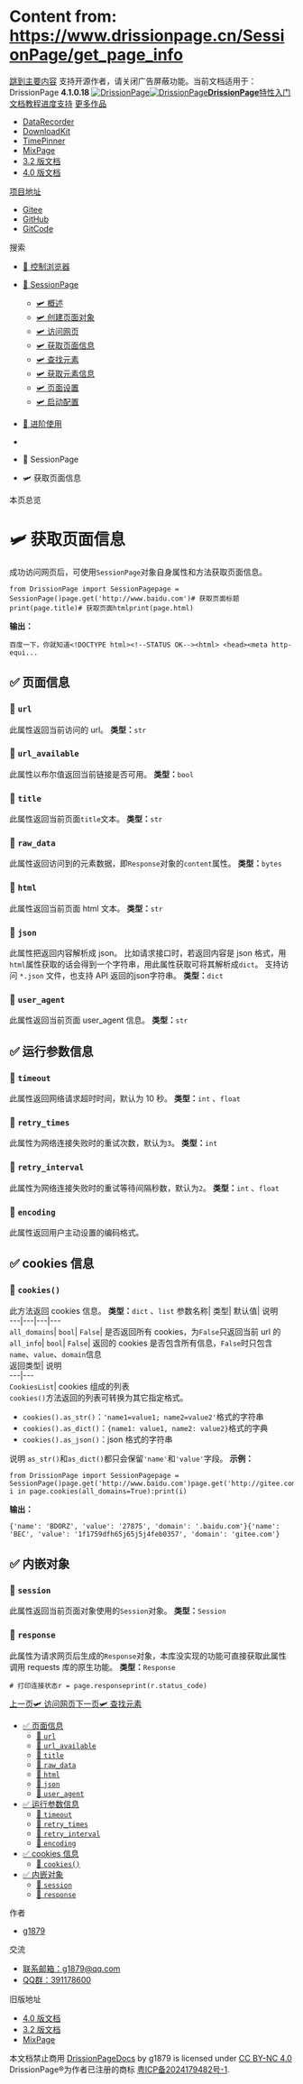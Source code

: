# Content from: https://www.drissionpage.cn/SessionPage/get_page_info

[跳到主要内容](https://www.drissionpage.cn/SessionPage/get_page_info#__docusaurus_skipToContent_fallback)
支持开源作者，请关闭广告屏蔽功能。当前文档适用于：DrissionPage **4.1.0.18**
[![DrissionPage](https://www.drissionpage.cn/img/color_logo.png)![DrissionPage](https://www.drissionpage.cn/img/color_logo.png)**DrissionPage**](https://www.drissionpage.cn/)[特性](https://www.drissionpage.cn/features/4.1)[入门](https://www.drissionpage.cn/get_start/installation)[文档](https://www.drissionpage.cn/browser_control/intro)[教程](https://www.drissionpage.cn/tutorials/xingqiu)[进度](https://www.drissionpage.cn/versions/4.1.x)[支持](https://www.drissionpage.cn/support)
[更多作品](https://www.drissionpage.cn/SessionPage/get_page_info)
  * [DataRecorder](https://drissionpage.cn/DataRecorderDocs)
  * [DownloadKit](https://drissionpage.cn/DownloadKitDocs)
  * [TimePinner](https://drissionpage.cn/TimePinnerDocs)
  * [MixPage](https://drissionpage.cn/MixPageDocs)
  * [3.2 版文档](https://mall.bilibili.com/neul-next/detailuniversal/detail.html?isMerchant=1&page=detailuniversal_detail&saleType=10&itemsId=12019346&loadingShow=1&noTitleBar=1&msource=merchant_share)
  * [4.0 版文档](https://mall.bilibili.com/neul-next/detailuniversal/detail.html?isMerchant=1&page=detailuniversal_detail&saleType=10&itemsId=12020073&loadingShow=1&noTitleBar=1&msource=merchant_share)


[项目地址](https://www.drissionpage.cn/SessionPage/get_page_info)
  * [Gitee](https://gitee.com/g1879/DrissionPage)
  * [GitHub](https://github.com/g1879/DrissionPage)
  * [GitCode](https://gitcode.com/g1879/DrissionPage)


搜索
  * [🚀 控制浏览器](https://www.drissionpage.cn/browser_control/intro)
  * [🛫 SessionPage](https://www.drissionpage.cn/SessionPage/intro)
    * [🛩️ 概述](https://www.drissionpage.cn/SessionPage/intro)
    * [🛩️ 创建页面对象](https://www.drissionpage.cn/SessionPage/create_obj)
    * [🛩️ 访问网页](https://www.drissionpage.cn/SessionPage/visit)
    * [🛩️ 获取页面信息](https://www.drissionpage.cn/SessionPage/get_page_info)
    * [🛩️ 查找元素](https://www.drissionpage.cn/SessionPage/get_ele)
    * [🛩️ 获取元素信息](https://www.drissionpage.cn/SessionPage/get_ele_info)
    * [🛩️ 页面设置](https://www.drissionpage.cn/SessionPage/settings)
    * [🛩️ 启动配置](https://www.drissionpage.cn/SessionPage/session_opt)
  * [🧰 进阶使用](https://www.drissionpage.cn/download/intro)


  * [](https://www.drissionpage.cn/)
  * 🛫 SessionPage
  * 🛩️ 获取页面信息


本页总览
# 🛩️ 获取页面信息
成功访问网页后，可使用`SessionPage`对象自身属性和方法获取页面信息。
```
from DrissionPage import SessionPagepage = SessionPage()page.get('http://www.baidu.com')# 获取页面标题print(page.title)# 获取页面htmlprint(page.html)
```

**输出：**
```
百度一下，你就知道<!DOCTYPE html><!--STATUS OK--><html> <head><meta http-equi...
```

## ✅️️ 页面信息[​](https://www.drissionpage.cn/SessionPage/get_page_info#️️-页面信息 "✅️️ 页面信息的直接链接")
### 📌 `url`[​](https://www.drissionpage.cn/SessionPage/get_page_info#-url "-url的直接链接")
此属性返回当前访问的 url。
**类型：**`str`
### 📌 `url_available`[​](https://www.drissionpage.cn/SessionPage/get_page_info#-url_available "-url_available的直接链接")
此属性以布尔值返回当前链接是否可用。
**类型：**`bool`
### 📌 `title`[​](https://www.drissionpage.cn/SessionPage/get_page_info#-title "-title的直接链接")
此属性返回当前页面`title`文本。
**类型：**`str`
### 📌 `raw_data`[​](https://www.drissionpage.cn/SessionPage/get_page_info#-raw_data "-raw_data的直接链接")
此属性返回访问到的元素数据，即`Response`对象的`content`属性。
**类型：**`bytes`
### 📌 `html`[​](https://www.drissionpage.cn/SessionPage/get_page_info#-html "-html的直接链接")
此属性返回当前页面 html 文本。
**类型：**`str`
### 📌 `json`[​](https://www.drissionpage.cn/SessionPage/get_page_info#-json "-json的直接链接")
此属性把返回内容解析成 json。 比如请求接口时，若返回内容是 json 格式，用`html`属性获取的话会得到一个字符串，用此属性获取可将其解析成`dict`。 支持访问 `*.json` 文件，也支持 API 返回的json字符串。
**类型：**`dict`
### 📌 `user_agent`[​](https://www.drissionpage.cn/SessionPage/get_page_info#-user_agent "-user_agent的直接链接")
此属性返回当前页面 user_agent 信息。
**类型：**`str`
## ✅️️ 运行参数信息[​](https://www.drissionpage.cn/SessionPage/get_page_info#️️-运行参数信息 "✅️️ 运行参数信息的直接链接")
### 📌 `timeout`[​](https://www.drissionpage.cn/SessionPage/get_page_info#-timeout "-timeout的直接链接")
此属性返回网络请求超时时间，默认为 10 秒。
**类型：**`int` 、`float`
### 📌 `retry_times`[​](https://www.drissionpage.cn/SessionPage/get_page_info#-retry_times "-retry_times的直接链接")
此属性为网络连接失败时的重试次数，默认为`3`。
**类型：**`int`
### 📌 `retry_interval`[​](https://www.drissionpage.cn/SessionPage/get_page_info#-retry_interval "-retry_interval的直接链接")
此属性为网络连接失败时的重试等待间隔秒数，默认为`2`。
**类型：**`int` 、`float`
### 📌 `encoding`[​](https://www.drissionpage.cn/SessionPage/get_page_info#-encoding "-encoding的直接链接")
此属性返回用户主动设置的编码格式。
## ✅️️ cookies 信息[​](https://www.drissionpage.cn/SessionPage/get_page_info#️️-cookies-信息 "✅️️ cookies 信息的直接链接")
### 📌 `cookies()`[​](https://www.drissionpage.cn/SessionPage/get_page_info#-cookies "-cookies的直接链接")
此方法返回 cookies 信息。
**类型：**`dict` 、`list`
参数名称| 类型| 默认值| 说明  
---|---|---|---  
`all_domains`| `bool`| `False`| 是否返回所有 cookies，为`False`只返回当前 url 的  
`all_info`| `bool`| `False`| 返回的 cookies 是否包含所有信息，`False`时只包含`name`、`value`、`domain`信息  
返回类型| 说明  
---|---  
`CookiesList`| cookies 组成的列表  
`cookies()`方法返回的列表可转换为其它指定格式。
  * `cookies().as_str()`：`'name1=value1; name2=value2'`格式的字符串
  * `cookies().as_dict()`：`{name1: value1, name2: value2}`格式的字典
  * `cookies().as_json()`：json 格式的字符串


说明
`as_str()`和`as_dict()`都只会保留`'name'`和`'value'`字段。
**示例：**
```
from DrissionPage import SessionPagepage = SessionPage()page.get('http://www.baidu.com')page.get('http://gitee.com')for i in page.cookies(all_domains=True):print(i)
```

**输出：**
```
{'name': 'BDORZ', 'value': '27875', 'domain': '.baidu.com'}{'name': 'BEC', 'value': '1f1759dfh65j65j5j4feb0357', 'domain': 'gitee.com'}
```

## ✅️️ 内嵌对象[​](https://www.drissionpage.cn/SessionPage/get_page_info#️️-内嵌对象 "✅️️ 内嵌对象的直接链接")
### 📌 `session`[​](https://www.drissionpage.cn/SessionPage/get_page_info#-session "-session的直接链接")
此属性返回当前页面对象使用的`Session`对象。
**类型：**`Session`
### 📌 `response`[​](https://www.drissionpage.cn/SessionPage/get_page_info#-response "-response的直接链接")
此属性为请求网页后生成的`Response`对象，本库没实现的功能可直接获取此属性调用 requests 库的原生功能。
**类型：**`Response`
```
# 打印连接状态r = page.responseprint(r.status_code)
```

[上一页🛩️ 访问网页](https://www.drissionpage.cn/SessionPage/visit)[下一页🛩️ 查找元素](https://www.drissionpage.cn/SessionPage/get_ele)
  * [✅️️ 页面信息](https://www.drissionpage.cn/SessionPage/get_page_info#️️-页面信息)
    * [📌 `url`](https://www.drissionpage.cn/SessionPage/get_page_info#-url)
    * [📌 `url_available`](https://www.drissionpage.cn/SessionPage/get_page_info#-url_available)
    * [📌 `title`](https://www.drissionpage.cn/SessionPage/get_page_info#-title)
    * [📌 `raw_data`](https://www.drissionpage.cn/SessionPage/get_page_info#-raw_data)
    * [📌 `html`](https://www.drissionpage.cn/SessionPage/get_page_info#-html)
    * [📌 `json`](https://www.drissionpage.cn/SessionPage/get_page_info#-json)
    * [📌 `user_agent`](https://www.drissionpage.cn/SessionPage/get_page_info#-user_agent)
  * [✅️️ 运行参数信息](https://www.drissionpage.cn/SessionPage/get_page_info#️️-运行参数信息)
    * [📌 `timeout`](https://www.drissionpage.cn/SessionPage/get_page_info#-timeout)
    * [📌 `retry_times`](https://www.drissionpage.cn/SessionPage/get_page_info#-retry_times)
    * [📌 `retry_interval`](https://www.drissionpage.cn/SessionPage/get_page_info#-retry_interval)
    * [📌 `encoding`](https://www.drissionpage.cn/SessionPage/get_page_info#-encoding)
  * [✅️️ cookies 信息](https://www.drissionpage.cn/SessionPage/get_page_info#️️-cookies-信息)
    * [📌 `cookies()`](https://www.drissionpage.cn/SessionPage/get_page_info#-cookies)
  * [✅️️ 内嵌对象](https://www.drissionpage.cn/SessionPage/get_page_info#️️-内嵌对象)
    * [📌 `session`](https://www.drissionpage.cn/SessionPage/get_page_info#-session)
    * [📌 `response`](https://www.drissionpage.cn/SessionPage/get_page_info#-response)


作者
  * [g1879](https://gitee.com/g1879)


交流
  * [联系邮箱：g1879@qq.com](https://www.drissionpage.cn/SessionPage/get_page_info)
  * [QQ群：391178600](https://www.drissionpage.cn/SessionPage/get_page_info)


旧版地址
  * [4.0 版文档](https://mall.bilibili.com/neul-next/detailuniversal/detail.html?isMerchant=1&page=detailuniversal_detail&saleType=10&itemsId=12020073&loadingShow=1&noTitleBar=1&msource=merchant_share)
  * [3.2 版文档](https://mall.bilibili.com/neul-next/detailuniversal/detail.html?isMerchant=1&page=detailuniversal_detail&saleType=10&itemsId=12019346&loadingShow=1&noTitleBar=1&msource=merchant_share)
  * [MixPage](https://DrissionPage.cn/mixpagedocs)


本文档禁止商用 [DrissionPageDocs](https://drissionpage.cn) by g1879 is licensed under [CC BY-NC 4.0](http://creativecommons.org/licenses/by-nc/4.0/?ref=chooser-v1)
DrissionPage®为作者已注册的商标 [粤ICP备2024179482号-1](https://beian.miit.gov.cn/).
